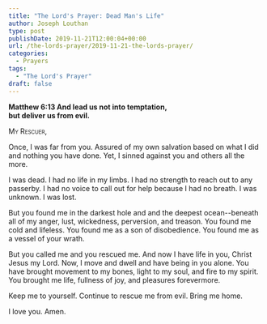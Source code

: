 ```yaml
---
title: "The Lord's Prayer: Dead Man's Life"
author: Joseph Louthan
type: post
publishDate: 2019-11-21T12:00:04+00:00
url: /the-lords-prayer/2019-11-21-the-lords-prayer/
categories:
  - Prayers
tags:
  - "The Lord's Prayer"
draft: false
---
```

**Matthew 6:13 And lead us not into temptation,  
but deliver us from evil.**

<div style="font-variant: small-caps;">
My Rescuer,  
</div>

Once, I was far from you. Assured of my own salvation based on what I did and nothing you have done. Yet, I sinned against you and others all the more.

I was dead. I had no life in my limbs. I had no strength to reach out to any passerby. I had no voice to call out for help because I had no breath. I was unknown. I was lost.

But you found me in the darkest hole and and the deepest ocean--beneath all of my anger, lust, wickedness, perversion, and treason. You found me cold and lifeless. You found me as a son of disobedience. You found me as a vessel of your wrath.

But you called me and you rescued me. And now I have life in you, Christ Jesus my Lord. Now, I move and dwell and have being in you alone. You have brought movement to my bones, light to my soul, and fire to my spirit. You brought me life, fullness of joy, and pleasures forevermore.

Keep me to yourself. Continue to rescue me from evil. Bring me home.

I love you. Amen.